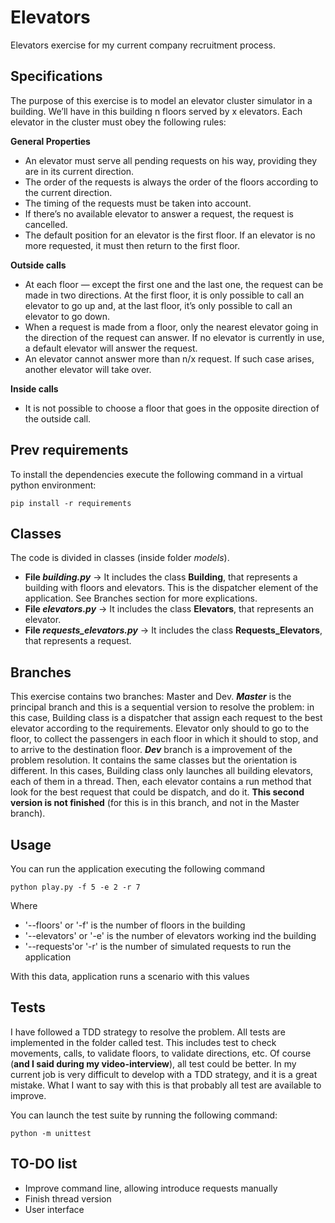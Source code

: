 # Elevators
Elevators exercise for my current company recruitment process. 

## Specifications
The purpose of this exercise is to model an elevator cluster simulator in a building.
We’ll have in this building n floors served by x elevators.
Each elevator in the cluster must obey the following rules:

**General Properties**

- An elevator must serve all pending requests on his way, providing they are in its
current direction.
- The order of the requests is always the order of the floors according to the
current direction.
- The timing of the requests must be taken into account.
- If there’s no available elevator to answer a request, the request is cancelled.
- The default position for an elevator is the first floor. If an elevator is no more
requested, it must then return to the first floor.

**Outside calls**

- At each floor — except the first one and the last one, the request can be made in
two directions. At the first floor, it is only possible to call an elevator to go up and,
at the last floor, it’s only possible to call an elevator to go down.
- When a request is made from a floor, only the nearest elevator going in the
direction of the request can answer. If no elevator is currently in use, a default
elevator will answer the request.
- An elevator cannot answer more than n/x request. If such case arises, another
elevator will take over.

**Inside calls**

- It is not possible to choose a floor that goes in the opposite direction of the
outside call.

## Prev requirements

To install the dependencies execute the following command in a virtual python environment:

    pip install -r requirements

## Classes
The code is divided in classes (inside folder _models_). 
- **File _building.py_** -> It includes the class **Building**, that represents a building with floors and elevators.
This is the dispatcher element of the application. See Branches section for more explications.
- **File _elevators.py_** -> It includes the class **Elevators**, that represents an elevator.
- **File _requests_elevators.py_** -> It includes the class **Requests_Elevators**, that represents a request.

## Branches
This exercise contains two branches: Master and Dev. **_Master_** is the principal branch and this is a sequential version to 
resolve the problem: in this case, Building class is a dispatcher that assign each request to the best elevator according
to the requirements. Elevator only should to go to the floor, to collect the passengers in each floor in which it should to
stop, and to arrive to the destination floor. **_Dev_** branch is a improvement of the problem resolution. It contains the
same classes but the orientation is different. In this cases, Building class only launches all building elevators, each 
of them in a thread. Then, each elevator contains a run method that look for the best request that could be dispatch, 
and do it. **This second version is not finished** (for this is in this branch, and not in the Master branch).

## Usage
You can run the application executing the following command

```
python play.py -f 5 -e 2 -r 7
```
Where 
- '--floors' or  '-f' is the number of floors in the building
- '--elevators' or  '-e' is the number of elevators working ind the building
- '--requests'or '-r' is the number of simulated requests to run the application

With this data, application runs a scenario with this values
 
## Tests
I have followed a TDD strategy to resolve the problem. All tests are implemented in the folder called test. 
This includes test to check movements, calls, to validate floors, to validate directions, etc. Of course 
(**and I said during my video-interview**), all test could be better. In my 
current job is very difficult to develop with a TDD strategy, and it is a great mistake. What I want to say with this 
is that probably all test are available to improve.

You can launch the test suite by running the following command:

    python -m unittest
 
 ## TO-DO list
 - Improve command line, allowing introduce requests manually
 - Finish thread version
 - User interface
